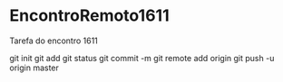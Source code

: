 # EncontroRemoto1611
Tarefa do encontro 1611

git init
git add 
git status
git commit -m
git remote add origin
git push -u origin master
